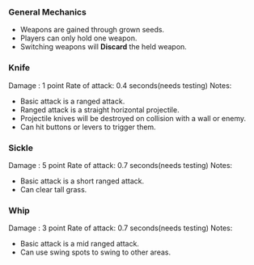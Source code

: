 ### General Mechanics
- Weapons are gained through grown seeds.
- Players can only hold one weapon.
- Switching weapons will **Discard** the held weapon.

### Knife
Damage : 1 point
Rate of attack: 0.4 seconds(needs testing)
Notes:
- Basic attack is a ranged attack.
- Ranged attack is a straight horizontal projectile.
- Projectile knives will be destroyed on collision with a wall or enemy.
- Can hit buttons or levers to trigger them.

### Sickle
Damage : 5 point
Rate of attack: 0.7 seconds(needs testing)
Notes:
- Basic attack is a short ranged attack.
- Can clear tall grass.

### Whip
Damage : 3 point
Rate of attack: 0.7 seconds(needs testing)
Notes:
- Basic attack is a mid ranged attack.
- Can use swing spots to swing to other areas.